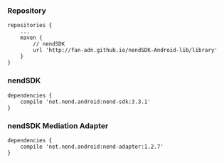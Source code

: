 ### Repository

```
repositories {
    ...
    maven {
        // nendSDK
        url 'http://fan-adn.github.io/nendSDK-Android-lib/library'
    }
}
```

### nendSDK

```
dependencies {
    compile 'net.nend.android:nend-sdk:3.3.1'
}
```

### nendSDK Mediation Adapter

```
dependencies {
    compile 'net.nend.android:nend-adapter:1.2.7'
}
```
